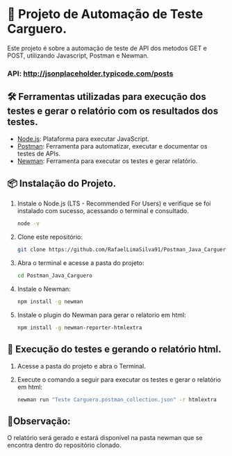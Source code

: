 # 🚀 Projeto de Automação de Teste Carguero.

Este projeto é sobre a automação de teste de API dos metodos GET e POST, utilizando Javascript, Postman e Newman.

### API: http://jsonplaceholder.typicode.com/posts

## 🛠️ Ferramentas utilizadas para execução dos testes e gerar o relatório com os resultados dos testes.

- [Node.js](https://nodejs.org/): Plataforma para executar JavaScript.
- [Postman](https://www.postman.com/downloads/): Ferramenta para automatizar, executar e documentar os testes de APIs.
- [Newman](https://www.npmjs.com/package/newman-reporter-htmlextra): Ferramenta para executar os testes e gerar relatório.

## 📦 Instalação do Projeto.

1. Instale o Node.js (LTS - Recommended For Users) e verifique se foi instalado com sucesso, acessando o terminal e consultado.

      ```bash
   node -v
   ```

2. Clone este repositório:

   ```bash
   git clone https://github.com/RafaelLimaSilva91/Postman_Java_Carguero.git
   ```
   
3. Abra o terminal e acesse a pasta do projeto:
   
   ```bash
   cd Postman_Java_Carguero
   ```

4. Instale o Newman:

   ```bash
   npm install -g newman
   ```

5. Instale o plugin do Newman para gerar o relatorio em html:

   ```bash
   npm install -g newman-reporter-htmlextra
   ```

## 🚀 Execução do testes e gerando o relatório html.

1. Acesse a pasta do projeto e abra o Terminal.

2. Execute o comando a seguir para executar os testes e gerar o relatório em html:

   ```bash
   newman run "Teste Carguero.postman_collection.json" -r htmlextra
   ```

## 📎Observação:
O relatório será gerado e estará disponível na pasta newman que se encontra dentro do repositório clonado.

